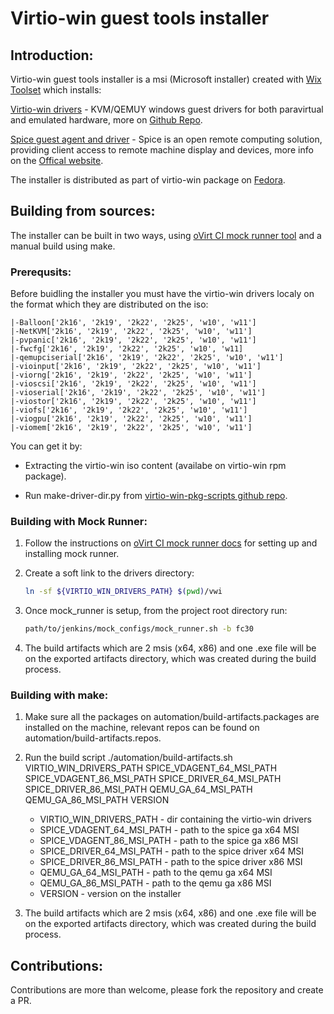 # Virtio-win guest tools installer

## Introduction:

Virtio-win guest tools installer is a msi (Microsoft installer) created with [Wix Toolset](https://wixtoolset.org/releases/) which installs:

<u>Virtio-win drivers</u> - KVM/QEMUY windows guest drivers for both paravirtual and emulated hardware, more on [Github Repo](https://github.com/virtio-win/kvm-guest-drivers-windows).

<u>Spice guest agent and driver</u> - Spice is an open remote computing solution, providing client access to remote machine display and devices, more info on the [Offical website](https://www.spice-space.org).


The installer is distributed as part of virtio-win package on [Fedora](https://fedorapeople.org/groups/virt/virtio-win/repo/rpms/).

## Building from sources:

The installer can be built in two ways, using [oVirt CI mock runner tool](https://ovirt-infra-docs.readthedocs.io/en/latest/CI/Using_mock_runner/index.html) and a manual build using make.

### Prerequsits:

Before buidling the installer you must have the virtio-win drivers localy on the format which they are distributed on the iso:
```
|-Balloon['2k16', '2k19', '2k22', '2k25', 'w10', 'w11']
|-NetKVM['2k16', '2k19', '2k22', '2k25', 'w10', 'w11']
|-pvpanic['2k16', '2k19', '2k22', '2k25', 'w10', 'w11']
|-fwcfg['2k16', '2k19', '2k22', '2k25', 'w10', 'w11]
|-qemupciserial['2k16', '2k19', '2k22', '2k25', 'w10', 'w11']
|-vioinput['2k16', '2k19', '2k22', '2k25', 'w10', 'w11']
|-viorng['2k16', '2k19', '2k22', '2k25', 'w10', 'w11']
|-vioscsi['2k16', '2k19', '2k22', '2k25', 'w10', 'w11']
|-vioserial['2k16', '2k19', '2k22', '2k25', 'w10', 'w11']
|-viostor['2k16', '2k19', '2k22', '2k25', 'w10', 'w11']
|-viofs['2k16', '2k19', '2k22', '2k25', 'w10', 'w11']
|-viogpu['2k16', '2k19', '2k22', '2k25', 'w10', 'w11']
|-viomem['2k16', '2k19', '2k22', '2k25', 'w10', 'w11']
```
You can get it by:

- Extracting the virtio-win iso content (availabe on virtio-win rpm package).

- Run make-driver-dir.py from [virtio-win-pkg-scripts github repo](https://github.com/crobinso/virtio-win-pkg-scripts).

### Building with Mock Runner:

1. Follow the instructions on [oVirt CI mock runner docs](https://ovirt-infra-docs.readthedocs.io/en/latest/CI/Using_mock_runner/index.html) for setting up and installing mock runner.

2. Create a soft link to the drivers directory:
   
   ```bash
   ln -sf ${VIRTIO_WIN_DRIVERS_PATH} $(pwd)/vwi 
   ```

3. Once mock_runner is setup, from the project root directory run:
   
   ```bash
   path/to/jenkins/mock_configs/mock_runner.sh -b fc30
   ```

4. The build artifacts which are 2 msis (x64, x86) and one .exe file will be on the exported artifacts directory, which was created during the build process.

### Building with make:

1. Make sure all the packages on automation/build-artifacts.packages are installed on the machine, relevant repos can be found on automation/build-artifacts.repos.

2. Run the build script ./automation/build-artifacts.sh VIRTIO_WIN_DRIVERS_PATH SPICE_VDAGENT_64_MSI_PATH SPICE_VDAGENT_86_MSI_PATH SPICE_DRIVER_64_MSI_PATH SPICE_DRIVER_86_MSI_PATH QEMU_GA_64_MSI_PATH QEMU_GA_86_MSI_PATH VERSION

   - VIRTIO_WIN_DRIVERS_PATH - dir containing the virtio-win drivers
   - SPICE_VDAGENT_64_MSI_PATH - path to the spice ga x64 MSI
   - SPICE_VDAGENT_86_MSI_PATH - path to the spice ga x86 MSI
   - SPICE_DRIVER_64_MSI_PATH - path to the spice driver x64 MSI
   - SPICE_DRIVER_86_MSI_PATH - path to the spice driver x86 MSI
   - QEMU_GA_64_MSI_PATH - path to the qemu ga x64 MSI
   - QEMU_GA_86_MSI_PATH - path to the qemu ga x86 MSI
   - VERSION - version on the installer

3. The build artifacts which are 2 msis (x64, x86) and one .exe file will be on the exported artifacts directory, which was created during the build process.

## Contributions:

Contributions are more than welcome, please fork the repository and create a PR.
